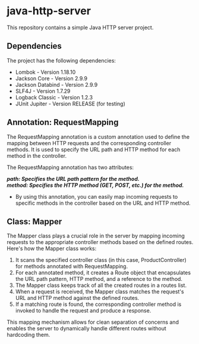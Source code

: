 # java-http-server

This repository contains a simple Java HTTP server project.
## Dependencies
The project has the following dependencies:

* Lombok - Version 1.18.10
* Jackson Core - Version 2.9.9
* Jackson Databind - Version 2.9.9
* SLF4J - Version 1.7.29
* Logback Classic - Version 1.2.3
* JUnit Jupiter - Version RELEASE (for testing)

## Annotation: RequestMapping
The RequestMapping annotation is a custom annotation used to define the mapping between HTTP requests and the corresponding controller methods. It is used to specify the URL path and HTTP method for each method in the controller.

The RequestMapping annotation has two attributes:

***path: Specifies the URL path pattern for the method.***
<br />
***method: Specifies the HTTP method (GET, POST, etc.) for the method.***
* By using this annotation, you can easily map incoming requests to specific methods in the controller based on the URL and HTTP method.
## Class: Mapper
The Mapper class plays a crucial role in the server by mapping incoming requests to the appropriate controller methods based on the defined routes.
<br />
Here's how the Mapper class works:

1. It scans the specified controller class (in this case, ProductController) for methods annotated with RequestMapping.
2. For each annotated method, it creates a Route object that encapsulates the URL path pattern, HTTP method, and a reference to the method.
3. The Mapper class keeps track of all the created routes in a routes list.
4. When a request is received, the Mapper class matches the request's URL and HTTP method against the defined routes.
5. If a matching route is found, the corresponding controller method is invoked to handle the request and produce a response.

This mapping mechanism allows for clean separation of concerns and enables the server to dynamically handle different routes without hardcoding them.
